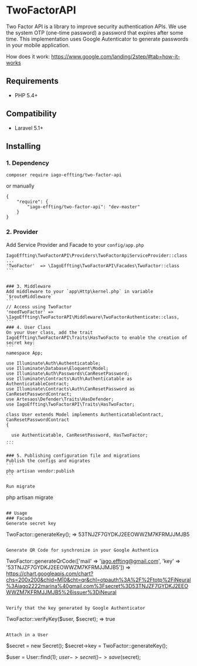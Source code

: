 # TwoFactorAPI
Two Factor API is a library to improve security authentication APIs. We use the system OTP (one-time password) a password that expires after some time. This implementation uses Google Autenticator to generate passwords in your mobile application.

How does it work: https://www.google.com/landing/2step/#tab=how-it-works

## Requirements
- PHP 5.4+

## Compatibility
- Laravel 5.1+

## Installing
### 1. Dependency
```
composer require iago-effting/two-factor-api
```
or manually
```
{
    "require": {
        "iago-effting/two-factor-api": "dev-master"
    }
}
```

### 2. Provider
Add Service Provider and Facade to your `config/app.php`
````
IagoEffting\TwoFactorAPI\Providers\TwoFactorApiServiceProvider::class
...
'TwoFactor'  => \IagoEffting\TwoFactorAPI\Facades\TwoFactor::class
```


### 3. Middleware
Add middleware to your `app\Http\kernel.php` in variable `$routeMiddleware`
```
// Access using TwoFactor
'needTwoFactor' => \IagoEffting\TwoFactorAPI\Middleware\TwoFactorAuthenticate::class,
```
### 4. User Class
On your User class, add the trait IagoEffting\TwoFactorAPI\Traits\HasTwoFacto to enable the creation of secret key:
```
namespace App;

use Illuminate\Auth\Authenticatable;
use Illuminate\Database\Eloquent\Model;
use Illuminate\Auth\Passwords\CanResetPassword;
use Illuminate\Contracts\Auth\Authenticatable as AuthenticatableContract;
use Illuminate\Contracts\Auth\CanResetPassword as CanResetPasswordContract;
use Artesaos\Defender\Traits\HasDefender;
use IagoEffting\TwoFactorAPI\Traits\HasTwoFactor;

class User extends Model implements AuthenticatableContract, CanResetPasswordContract
{

  use Authenticatable, CanResetPassword, HasTwoFactor;
...
```

### 5. Publishing configuration file and migrations
Publish the configs and migrates
```
php artisan vendor:publish
```

Run migrate
````
php artisan migrate
```

## Usage
### Facade
Generate secret key
```
TwoFactor::generateKey();
=> 53TNJZF7GYDKJ2EEOWWZM7KFRMJJMJB5
```

Generate QR Code for synchronize in your Google Authentica
```
TwoFactor::generateQrCode(['mail' => 'iago.effting@gmail.com', 'key' => '53TNJZF7GYDKJ2EEOWWZM7KFRMJJMJB5'])
=> https://chart.googleapis.com/chart?chs=200x200&chld=M|0&cht=qr&chl=otpauth%3A%2F%2Ftotp%2FiNeural%3Aiago2222marina%40gmail.com%3Fsecret%3D53TNJZF7GYDKJ2EEOWWZM7KFRMJJMJB5%26issuer%3DiNeural
```

Verify that the key generated by Google Authenticator
```
TwoFactor::verifyKey($user, $secret);
=> true
```

Attach in a User
```
$secret = new Secret();
$secret->key = TwoFactor::generateKey();

$user = User::find(1);
$user->secret()->save($secret);
```






